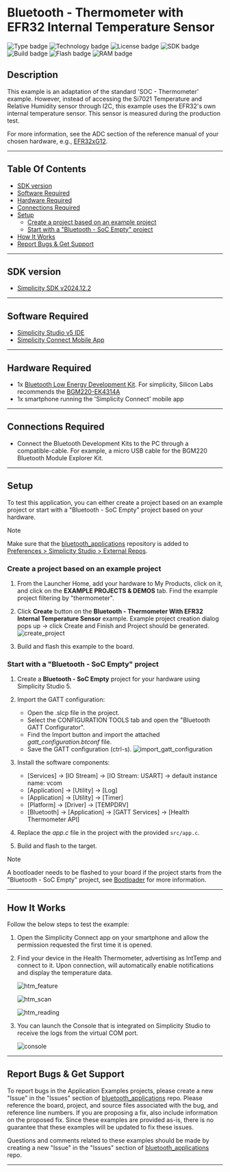 # Bluetooth - Thermometer with EFR32 Internal Temperature Sensor #

![Type badge](https://img.shields.io/badge/Type-Virtual%20Application-green)
![Technology badge](https://img.shields.io/badge/Technology-Bluetooth-green)
![License badge](https://img.shields.io/badge/License-Zlib-green)
![SDK badge](https://img.shields.io/badge/SDK-v2024.12.2-green)
![Build badge](https://img.shields.io/badge/Build-passing-green)
![Flash badge](https://img.shields.io/badge/Flash-195.99%20KB-blue)
![RAM badge](https://img.shields.io/badge/RAM-10.71%20KB-blue)

## Description ##

This example is an adaptation of the standard 'SOC - Thermometer' example. However, instead of accessing the Si7021 Temperature and Relative Humidity sensor through I2C, this example uses the EFR32's own internal temperature sensor. This sensor is measured during the production test.

For more information, see the ADC section of the reference manual of your chosen hardware, e.g., [EFR32xG12](https://www.silabs.com/documents/public/reference-manuals/efr32xg12-rm.pdf).

---

## Table Of Contents ##

- [SDK version](#sdk-version)
- [Software Required](#software-required)
- [Hardware Required](#hardware-required)
- [Connections Required](#connections-required)
- [Setup](#setup)
  - [Create a project based on an example project](#create-a-project-based-on-an-example-project)
  - [Start with a "Bluetooth - SoC Empty" project](#start-with-a-bluetooth---soc-empty-project)
- [How It Works](#how-it-works)
- [Report Bugs & Get Support](#report-bugs--get-support)

---

## SDK version ##

- [Simplicity SDK v2024.12.2](https://github.com/SiliconLabs/simplicity_sdk)

---

## Software Required ##

- [Simplicity Studio v5 IDE](https://www.silabs.com/developers/simplicity-studio)
- [Simplicity Connect Mobile App](https://www.silabs.com/developer-tools/simplicity-connect-mobile-app)

---

## Hardware Required ##

- 1x [Bluetooth Low Energy Development Kit](https://www.silabs.com/development-tools/wireless/bluetooth). For simplicity, Silicon Labs recommends the [BGM220-EK4314A](https://www.silabs.com/development-tools/wireless/bluetooth/bgm220-explorer-kit)
- 1x smartphone running the 'Simplicity Connect' mobile app

---

## Connections Required ##

- Connect the Bluetooth Development Kits to the PC through a compatible-cable. For example, a micro USB cable for the BGM220 Bluetooth Module Explorer Kit.

---

## Setup ##

To test this application, you can either create a project based on an example project or start with a "Bluetooth - SoC Empty" project based on your hardware.

> [!NOTE]
>
> Make sure that the [bluetooth_applications](https://github.com/SiliconLabs/bluetooth_applications) repository is added to [Preferences > Simplicity Studio > External Repos](https://docs.silabs.com/simplicity-studio-5-users-guide/latest/ss-5-users-guide-about-the-launcher/welcome-and-device-tabs).

### Create a project based on an example project ###

1. From the Launcher Home, add your hardware to My Products, click on it, and click on the **EXAMPLE PROJECTS & DEMOS** tab. Find the example project filtering by "thermometer".

2. Click **Create** button on the **Bluetooth - Thermometer With EFR32 Internal Temperature Sensor** example. Example project creation dialog pops up -> click Create and Finish and Project should be generated.
![create_project](image/create_project.png)

3. Build and flash this example to the board.

### Start with a "Bluetooth - SoC Empty" project ###

1. Create a **Bluetooth - SoC Empty** project for your hardware using Simplicity Studio 5.

2. Import the GATT configuration:
   - Open the .slcp file in the project.
   - Select the CONFIGURATION TOOLS tab and open the "Bluetooth GATT Configurator".
   - Find the Import button and import the attached *gatt_configuration.btconf* file.
   - Save the GATT configuration (ctrl-s).
   ![import_gatt_configuration](image/import_gatt_configuaration.png)

3. Install the software components:

   - [Services] → [IO Stream] → [IO Stream: USART] → default instance name: vcom
   - [Application] → [Utility] → [Log]
   - [Application] → [Utility] → [Timer]
   - [Platform] → [Driver] → [TEMPDRV]
   - [Bluetooth] → [Application] → [GATT Services] → [Health Thermometer API]

4. Replace the *app.c* file in the project with the provided `src/app.c`.

5. Build and flash to the target.

> [!NOTE]
>
> A bootloader needs to be flashed to your board if the project starts from the "Bluetooth - SoC Empty" project, see [Bootloader](https://github.com/SiliconLabs/bluetooth_applications/blob/master/README.md#bootloader) for more information.

---

## How It Works ##

Follow the below steps to test the example:

1. Open the Simplicity Connect app on your smartphone and allow the permission requested the first time it is opened.

2. Find your device in the Health Thermometer, advertising as IntTemp and connect to it. Upon connection, will automatically enable notifications and display the temperature data.

   ![htm_feature](image/htm_feature.png)

   ![htm_scan](image/htm_scan.png)

   ![htm_reading](image/htm_reading.png)

3. You can launch the Console that is integrated on Simplicity Studio to receive the logs from the virtual COM port.

   ![console](image/console.png)

---

## Report Bugs & Get Support ##

To report bugs in the Application Examples projects, please create a new "Issue" in the "Issues" section of [bluetooth_applications](https://github.com/SiliconLabs/bluetooth_applications) repo. Please reference the board, project, and source files associated with the bug, and reference line numbers. If you are proposing a fix, also include information on the proposed fix. Since these examples are provided as-is, there is no guarantee that these examples will be updated to fix these issues.

Questions and comments related to these examples should be made by creating a new "Issue" in the "Issues" section of [bluetooth_applications](https://github.com/SiliconLabs/bluetooth_applications) repo.

---
